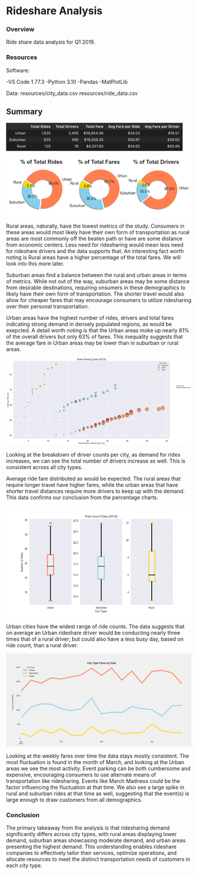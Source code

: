# Rideshare Analysis

### Overview

Ride share data analysis for Q1 2019.

### Resources

Software:

-VS Code 1.77.3
-Python 3.10
-Pandas
-MatPlotLib

Data:
resources/city_data.csv
resources/ride_data.csv

## Summary

<!-- ![rideshare_df](https://raw.githubusercontent.com/LJD0/Rideshare_Analysis/main/analysis/rideshare_df.png) -->
<img alt="rideshare_df" style="width: 50vw;" src="https://raw.githubusercontent.com/LJD0/Rideshare_Analysis/main/analysis/rideshare_df.png">

![percentages](https://raw.githubusercontent.com/LJD0/Rideshare_Analysis/main/analysis/city_type_percentages.png)

Rural areas, naturally, have the lowest metrics of the study. Consumers in these areas would most likely have their own form of transportation as rural areas are most commonly off the beaten path or have are some distance from economic centers. Less need for ridesharing would mean less need for rideshare drivers and the data supports that. An interesting fact worth noting is Rural areas have a higher percentage of the total fares. We will look into this more later.

Suburban areas find a balance between the rural and urban areas in terms of metrics. While not out of the way, suburban areas may be some distance from desirable destinations, requiring onsumers in these demographics to likely have their own form of transportation. The shorter travel would also allow for cheaper fares that may encourage consumers to utilize ridesharing over their personal transportation.

Urban areas have the highest number of rides, drivers and total fares indicating strong demand in densely populated regions, as would be exepcted. A detail worth noting is that the Urban areas moke up nearly 81% of the overall drivers but only 63% of fares. This inequality suggests that the average fare in Urban areas may be lower than in suburban or rural areas.


![rides_by_mean_fares](https://raw.githubusercontent.com/LJD0/Rideshare_Analysis/main/analysis/ride_by_avg_fare.png)

Looking at the breakdown of driver counts per city, as demand for rides increases, we can see the total number of drivers increase as well. This is consistent across all city types.

Average ride fare distributed as would be expected. The rural areas that require longer travel have higher fares, while the urban areas that have shorter travel distances require more drivers to keep up with the demand. This data confirms our conclusion from the percentage charts. 


![mean_city_boxplot](https://raw.githubusercontent.com/LJD0/Rideshare_Analysis/main/analysis/ride_count_boxplot.png)

Urban cities have the widest range of ride counts. The data suggests that on average an Urban rideshare driver would be conducting nearly three times that of a rural driver; but could also have a less busy day, based on ride count, than a rural driver.


![date_line_chart](https://raw.githubusercontent.com/LJD0/Rideshare_Analysis/main/analysis/city_type_fares_by_date.png)

Looking at the weekly fares over time the data stays mostly consistent. The most fluctuation is found in the month of March, and looking at the Urban areas we see the most activity. Event parking can be both cumbersome and expensive, encouraging consumers to use alternate means of transportation like ridesharing. Events like March Madness could be the factor influencing the fluctuation at that time. We also see a large spike in rural and suburban rides at that time as well, suggesting that the event(s) is large enough to draw customers from all demographics. 

### Conclusion

The primary takeaway from the analysis is that ridesharing demand significantly differs across city types, with rural areas displaying lower demand, suburban areas showcasing moderate demand, and urban areas presenting the highest demand. This understanding enables rideshare companies to effectively tailor their services, optimize operations, and allocate resources to meet the distinct transportation needs of customers in each city type.
